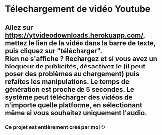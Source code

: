   <h1>Télechargement de vidéo Youtube</h1>
    <h2>Allez sur <a href="https://ytvideodownloads.herokuapp.com/">https://ytvideodownloads.herokuapp.com/</a>, mettez le lien de la vidéo dans la barre de texte, puis cliquez sur "télécharger". <br><span style="font-weight: bold;">Rien ne s'affiche ? Rechargez et si vous avez un bloqueur de publicités, désactivez le (il peut poser des problèmes au chargement) puis refaites les manipulations. Le temps de génération est proche de 5 secondes.</span> Le système peut télécharger des vidéos de n'importe quelle platforme, en sélectionant même si vous souhaitez uniquement l'audio.</h2>
    
   <h3>Ce projet est entièrement créé par moi ✨</h3>
